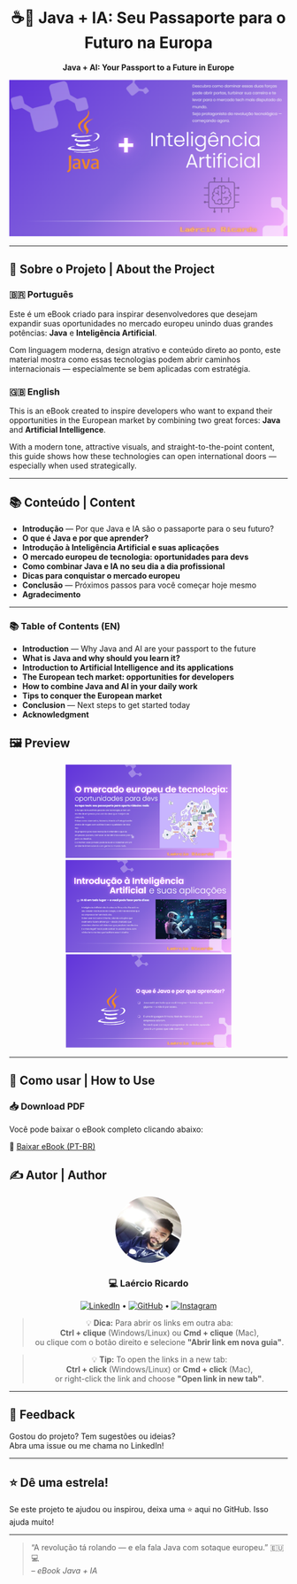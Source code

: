 <div align="center">

# ☕🤖 Java + IA: Seu Passaporte para o Futuro na Europa  
**Java + AI: Your Passport to a Future in Europe**

<img src="images/capa-ebook.png" alt="Capa do eBook" width="600"/>

</div>

---

## 📘 Sobre o Projeto | About the Project

### 🇧🇷 Português  
Este é um eBook criado para inspirar desenvolvedores que desejam expandir suas oportunidades no mercado europeu unindo duas grandes potências: **Java** e **Inteligência Artificial**.

Com linguagem moderna, design atrativo e conteúdo direto ao ponto, este material mostra como essas tecnologias podem abrir caminhos internacionais — especialmente se bem aplicadas com estratégia.

### 🇬🇧 English  
This is an eBook created to inspire developers who want to expand their opportunities in the European market by combining two great forces: **Java** and **Artificial Intelligence**.

With a modern tone, attractive visuals, and straight-to-the-point content, this guide shows how these technologies can open international doors — especially when used strategically.

---
## 📚 Conteúdo | Content

- **Introdução** — Por que Java e IA são o passaporte para o seu futuro?  
- **O que é Java e por que aprender?**  
- **Introdução à Inteligência Artificial e suas aplicações**  
- **O mercado europeu de tecnologia: oportunidades para devs**  
- **Como combinar Java e IA no seu dia a dia profissional**  
- **Dicas para conquistar o mercado europeu**  
- **Conclusão** — Próximos passos para você começar hoje mesmo  
- **Agradecimento**

---

### 📚 Table of Contents (EN)

- **Introduction** — Why Java and AI are your passport to the future  
- **What is Java and why should you learn it?**  
- **Introduction to Artificial Intelligence and its applications**  
- **The European tech market: opportunities for developers**  
- **How to combine Java and AI in your daily work**  
- **Tips to conquer the European market**  
- **Conclusion** — Next steps to get started today  
- **Acknowledgment**


## 🖼️ Preview

<div align="center">
  <img src="images/pagina2.png" width="300" />
  <img src="images/pagina3.png" width="300" />
  <img src="images/pagina4.png" width="300" />
</div>

---

## 🚀 Como usar | How to Use

### 📥 Download PDF  
Você pode baixar o eBook completo clicando abaixo:

📘 [Baixar eBook (PT-BR)](./ebook-java-ia.pdf)


## ✍️ Autor | Author

<div align="center">

<img src="images/laercio-avatar.png" alt="Laércio" width="120" style="border-radius: 50%" />

### 💻 Laércio Ricardo

[![LinkedIn](https://img.shields.io/badge/LinkedIn-%230077B5?style=flat-square&logo=linkedin&logoColor=white)](https://www.linkedin.com/in/laercioricardolima/) • 
[![GitHub](https://img.shields.io/badge/GitHub-%23121011?style=flat-square&logo=github&logoColor=white)](https://github.com/laercioricardolima) • 
[![Instagram](https://img.shields.io/badge/Instagram-%23E4405F?style=flat-square&logo=instagram&logoColor=white)](https://www.instagram.com/laercioricardoo?utm_source=qr&igsh=aDVsN25lc3pjbmZi)

> 💡 **Dica:** Para abrir os links em outra aba:  
> **Ctrl + clique** (Windows/Linux) ou **Cmd + clique** (Mac),  
> ou clique com o botão direito e selecione **"Abrir link em nova guia"**.

> 💡 **Tip:** To open the links in a new tab:  
> **Ctrl + click** (Windows/Linux) or **Cmd + click** (Mac),  
> or right-click the link and choose **"Open link in new tab"**.


</div>

---

## 💬 Feedback

Gostou do projeto? Tem sugestões ou ideias?  
Abra uma issue ou me chama no LinkedIn!

---

## ⭐ Dê uma estrela!

Se este projeto te ajudou ou inspirou, deixa uma ⭐ aqui no GitHub. Isso ajuda muito!

---

> “A revolução tá rolando — e ela fala Java com sotaque europeu.” 🇪🇺💻  
> _– eBook Java + IA_
